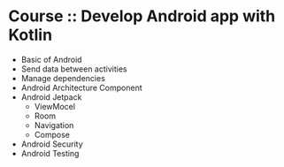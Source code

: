 # Course :: Develop Android app with Kotlin
* Basic of Android
* Send data between activities
* Manage dependencies
* Android Architecture Component
* Android Jetpack
  * ViewMocel
  * Room
  * Navigation
  * Compose
* Android Security
* Android Testing
